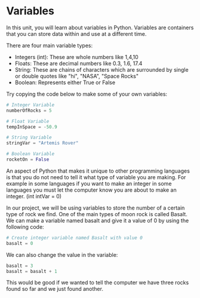 # Variables

In this unit, you will learn about variables in Python. Variables are containers that you can store data within and use at a different time.

There are four main variable types:

- Integers (int): These are whole numbers like 1,4,10
- Floats: These are decimal numbers like 0.3, 1.6, 17.4
- String: These are chains of characters which are surrounded by single or double quotes like "hi", "NASA", "Space Rocks"
- Boolean: Represents either True or False

Try copying the code below to make some of your own variables:

```python
# Integer Variable
numberOfRocks = 5

# Float Variable
tempInSpace = -50.9

# String Variable
stringVar = "Artemis Rover"

# Boolean Variable
rocketOn = False

```

An aspect of Python that makes it unique to other programming languages is that you do not need to tell it what type of variable you are making. For example in some languages if you want to make an integer in some languages you must let the computer know you are about to make an integer.
(int intVar = 0)

In our project, we will be using variables to store the number of a certain type of rock we find. One of the main types of moon rock is called Basalt. We can make a variable named basalt and give it a value of 0 by using the following code:

```python
# Create integer variable named Basalt with value 0
basalt = 0
```

We can also change the value in the variable:

```python
basalt = 3
basalt = basalt + 1
```

This would be good if we wanted to tell the computer we have three rocks found so far and we just found another.
